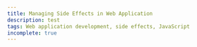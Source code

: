 ```yaml
---
title: Managing Side Effects in Web Application
description: test
tags: Web application development, side effects, JavaScript
incomplete: true
---
```

